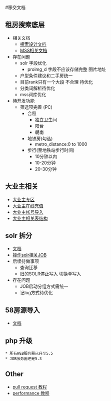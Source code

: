 #移交文档

## 租房搜索底层

* 相关文档
    * [搜索设计文档](http://gitlab.corp.anjuke.com/_site/docs/tree/master/DesignDoc/Fangyuan/Zufang/Search_Site_20140822)
    * [MSS相关文档](http://gitlab.corp.anjuke.com/_site/docs/tree/master/DesignDoc/Public/Mss/UpdateSearchDict_2015_02_27)
* 存在问题
    * solr 字段优化
        * proimg_d 字段不应该存储完整 图片地址 
    * 户型条件建议和二手房统一
    * 目前rank只有一个大段 不合理 待优化
    * 分类词解析待优化
    * mss词库优化
* 待开发功能
    * 筛选项完善 (PC)
        * 合租 
            * 独立卫生间
            * 阳台
            * 朝南
        * 地铁房(勾选)
            * metro_distance:0 to 1000
        * 步行(至地铁站步行时间)
            * 10分钟以内
            * 10-20分钟
            * 20-30分钟

## 大业主相关
* [大业主专区](http://gitlab.corp.anjuke.com/_site/docs/tree/master/DesignDoc/Fangyuan/Zufang/List_Dyz_Touch_20141104)
* [大业主在线充值](http://gitlab.corp.anjuke.com/_site/docs/blob/master/DesignDoc/Sublessor/%E5%A4%A7%E4%B8%9A%E4%B8%BB%E5%9C%A8%E7%BA%BF%E5%85%85%E5%80%BC%E5%8A%9F%E8%83%BD.md)
* [大业主帐号导入](http://gitlab.corp.anjuke.com/_site/docs/blob/master/DesignDoc/Sublessor/%E5%A4%A7%E4%B8%9A%E4%B8%BB%E5%B8%90%E5%8F%B7%E5%AF%BC%E5%85%A5%E5%8A%9F%E8%83%BD.md)
* [大业主相关表结构](http://gitlab.corp.anjuke.com/_site/docs/blob/master/Dba/sublessor_dbrt.md)

## solr 拆分
* [文档](http://gitlab.corp.anjuke.com/_site/docs/blob/master/DesignDoc/Fangyuan/Zufang/solrSplit.md)
* [操作solr相关JOB](http://gitlab.corp.anjuke.com/_site/docs/blob/master/DesignDoc/Fangyuan/Zufang/solrSplit.md#solr-job)
* 后续待做事项
    * 查询迁移
    * 旧的SOLR停止写入 切换单写入
* 存在问题
    * JOB启动分组方式需统一
    * 记log方式待优化

## 58房源导入
* [文档](http://gitlab.corp.anjuke.com/_site/docs/blob/master/DesignDoc/Fangyuan/Zufang/58prop.md)

## php 升级
    * 所有WEB服务器已升至5.5
    * JOB服务器还是5.3

## Other
* [pull request 教程](http://gitlab.corp.anjuke.com/_site/docs/tree/master/Share/Git/HowToPullRequest)
* [performance 教程](http://gitlab.corp.anjuke.com/_site/docs/blob/master/Share/Performance/performance_%E7%AE%80%E4%BB%8B.md)
